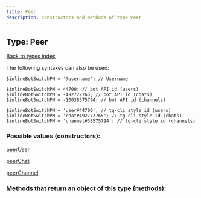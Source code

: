 ```yaml
---
title: Peer
description: constructors and methods of type Peer
---
```

## Type: Peer  
[Back to types index](index.md)



The following syntaxes can also be used:

```
$inlineBotSwitchPM = '@username'; // Username

$inlineBotSwitchPM = 44700; // bot API id (users)
$inlineBotSwitchPM = -492772765; // bot API id (chats)
$inlineBotSwitchPM = -10038575794; // bot API id (channels)

$inlineBotSwitchPM = 'user#44700'; // tg-cli style id (users)
$inlineBotSwitchPM = 'chat#492772765'; // tg-cli style id (chats)
$inlineBotSwitchPM = 'channel#38575794'; // tg-cli style id (channels)
```


### Possible values (constructors):

[peerUser](../constructors/peerUser.md)  

[peerChat](../constructors/peerChat.md)  

[peerChannel](../constructors/peerChannel.md)  



### Methods that return an object of this type (methods):




